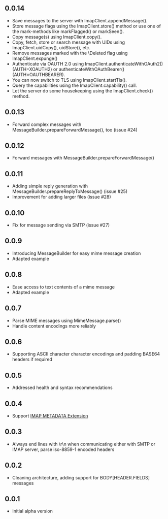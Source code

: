 ## 0.0.14

- Save messages to the server with ImapClient.appendMessage().
- Store message flags using the ImapClient.store() method or use one of the mark-methods like markFlagged() or markSeen().
- Copy message(s) using ImapClient.copy().
- Copy, fetch, store or search message with UIDs using ImapClient.uidCopy(), uidStore(), etc.
- Remove messages marked with the \Deleted flag using ImapClient.expunge()
- Authenticate via OAUTH 2.0 using ImapClient.authenticateWithOAuth2() (AUTH=XOAUTH2) or authenticateWithOAuthBearer() (AUTH=OAUTHBEARER).
- You can now switch to TLS using ImapClient.startTls().
- Query the capabilities using the ImapClient.capability() call.
- Let the server do some housekeeping using the ImapClient.check() method.

## 0.0.13

- Forward complex messages with MessageBuilder.prepareForwardMessage(), too  (issue #24)

## 0.0.12

- Forward messages with MessageBuilder.prepareForwardMessage() 

## 0.0.11

- Adding simple reply generation with MessageBuilder.prepareReplyToMessage() (issue #25)
- Improvement for adding larger files (issue #28)


## 0.0.10

- Fix for message sending via SMTP (issue #27)

## 0.0.9

- Introducing MessageBuilder for easy mime message creation
- Adapted example

## 0.0.8

- Ease access to text contents of a mime message
- Adapted example

## 0.0.7

- Parse MIME messages using MimeMessage.parse()
- Handle content encodings more reliably


## 0.0.6

- Supporting ASCII character character encodings and padding BASE64 headers if required

## 0.0.5

- Addressed health and syntax recommendations

## 0.0.4

- Support [IMAP METADATA Extension](https://tools.ietf.org/html/rfc5464)

## 0.0.3

- Always end lines with \r\n when communicating either with SMTP or IMAP server, parse iso-8859-1 encoded headers

## 0.0.2

- Cleaning architecture, adding support for BODY[HEADER.FIELDS] messages

## 0.0.1

- Initial alpha version
